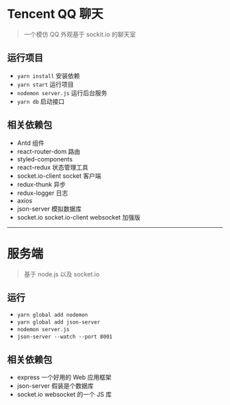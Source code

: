 # Tencent QQ 聊天

> 一个模仿 QQ 外观基于 sockit.io 的聊天室

## 运行项目

- `yarn install` 安装依赖
- `yarn start` 运行项目
- `nodemon server.js` 运行后台服务
- `yarn db` 启动接口

## 相关依赖包

- Antd 组件
- react-router-dom 路由
- styled-components
- react-redux 状态管理工具
- socket.io-client socket 客户端
- redux-thunk 异步
- redux-logger 日志
- axios
- json-server 模拟数据库
- socket.io socket.io-client websocket 加强版

---

# 服务端

> 基于 node.js 以及 socket.io

## 运行

- `yarn global add nodemon`
- `yarn global add json-server`
- `nodemon server.js`
- `json-server --watch --port 8001`

## 相关依赖包

- express 一个好用的 Web 应用框架
- json-server 假装是个数据库
- socket.io websocket 的一个 JS 库
